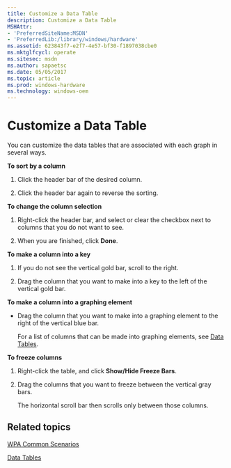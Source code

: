 ```yaml
---
title: Customize a Data Table
description: Customize a Data Table
MSHAttr:
- 'PreferredSiteName:MSDN'
- 'PreferredLib:/library/windows/hardware'
ms.assetid: 623843f7-e2f7-4e57-bf30-f1897038cbe0
ms.mktglfcycl: operate
ms.sitesec: msdn
ms.author: sapaetsc
ms.date: 05/05/2017
ms.topic: article
ms.prod: windows-hardware
ms.technology: windows-oem
---
```


# Customize a Data Table


You can customize the data tables that are associated with each graph in several ways.

**To sort by a column**

1.  Click the header bar of the desired column.

2.  Click the header bar again to reverse the sorting.

**To change the column selection**

1.  Right-click the header bar, and select or clear the checkbox next to columns that you do not want to see.

2.  When you are finished, click **Done**.

**To make a column into a key**

1.  If you do not see the vertical gold bar, scroll to the right.

2.  Drag the column that you want to make into a key to the left of the vertical gold bar.

**To make a column into a graphing element**

-   Drag the column that you want to make into a graphing element to the right of the vertical blue bar.

    For a list of columns that can be made into graphing elements, see [Data Tables](data-tables.md).

**To freeze columns**

1.  Right-click the table, and click **Show/Hide Freeze Bars**.

2.  Drag the columns that you want to freeze between the vertical gray bars.

    The horizontal scroll bar then scrolls only between those columns.

## Related topics


[WPA Common Scenarios](windows-performance-analyzer-common-scenarios.md)

[Data Tables](data-tables.md)

 

 







